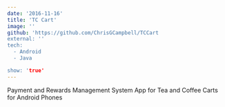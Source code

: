 ```yaml
---
date: '2016-11-16'
title: 'TC Cart'
image: ''
github: 'https://github.com/ChrisGCampbell/TCCart
external: ''
tech:
  - Android
  - Java

show: 'true'
---
```


Payment and Rewards Management System App for Tea and Coffee Carts for Android Phones
